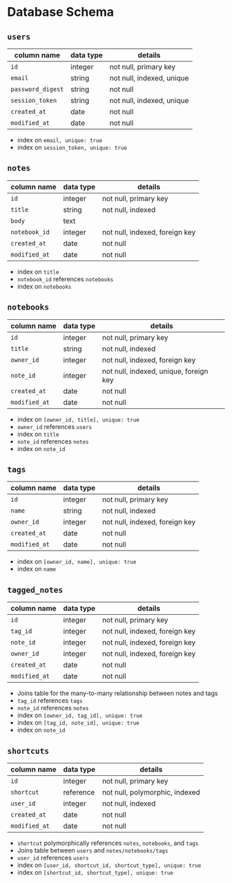 # Database Schema

## `users`

| column name       | data type | details                   |
|-------------------|-----------|---------------------------|
| `id`              | integer   | not null, primary key     |
| `email`           | string    | not null, indexed, unique |
| `password_digest` | string    | not null                  |
| `session_token`   | string    | not null, indexed, unique |
| `created_at`      | date      | not null                  |
| `modified_at`     | date      | not null                  |

* index on `email, unique: true`
* index on `session_token, unique: true`

## `notes`

| column name   | data type | details                        |
|---------------|-----------|--------------------------------|
| `id`          | integer   | not null, primary key          |
| `title`       | string    | not null, indexed              |
| `body`        | text      |                                |
| `notebook_id` | integer   | not null, indexed, foreign key |
| `created_at`  | date      | not null                       |
| `modified_at` | date      | not null                       |

* index on `title`
* `notebook_id` references `notebooks`
* index on `notebooks`


## `notebooks`

| column name   | data type | details                                |
|---------------|-----------|----------------------------------------|
| `id`          | integer   | not null, primary key                  |
| `title`       | string    | not null, indexed                      |
| `owner_id`    | integer   | not null, indexed, foreign key         |
| `note_id`     | integer   | not null, indexed, unique, foreign key |
| `created_at`  | date      | not null                               |
| `modified_at` | date      | not null                               |

* index on `[owner_id, title], unique: true`
* `owner_id` references `users`
* index on `title`
* `note_id` references `notes`
* index on `note_id`


## `tags`

| column name   | data type | details                        |
|---------------|-----------|--------------------------------|
| `id`          | integer   | not null, primary key          |
| `name`        | string    | not null, indexed              |
| `owner_id`    | integer   | not null, indexed, foreign key |
| `created_at`  | date      | not null                       |
| `modified_at` | date      | not null                       |

* index on `[owner_id, name], unique: true`
* index on `name`

## `tagged_notes`

| column name   | data type | details                        |
|---------------|-----------|--------------------------------|
| `id`          | integer   | not null, primary key          |
| `tag_id`      | integer   | not null, indexed, foreign key |
| `note_id`     | integer   | not null, indexed, foreign key |
| `owner_id`    | integer   | not null, indexed, foreign key |
| `created_at`  | date      | not null                       |
| `modified_at` | date      | not null                       |

* Joins table for the many-to-many relationship between notes and tags
* `tag_id` references `tags`
* `note_id` references `notes`
* index on `[owner_id, tag_id], unique: true`
* index on `[tag_id, note_id], unique: true`
* index on `note_id`

## `shortcuts`

| column name   | data type | details                        |
|---------------|-----------|--------------------------------|
| `id`          | integer   | not null, primary key          |
| `shortcut`    | reference | not null, polymorphic, indexed |
| `user_id`     | integer   | not null, indexed              |
| `created_at`  | date      | not null                       |
| `modified_at` | date      | not null                       |

* `shortcut` polymorphically references `notes`, `notebooks`, and `tags`
* Joins table between `users` and `notes/notebooks/tags`
* `user_id` references `users`
* index on `[user_id, shortcut_id, shortcut_type], unique: true`
* index on `[shortcut_id, shortcut_type], unique: true`
